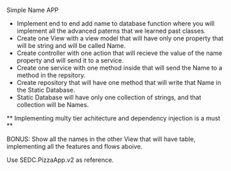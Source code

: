 Simple Name APP

- Implement end to end add name to database function where you will implement all the advanced paterns that we learned past classes.
- Create one View with a view model that will have only one property that will be string and will be called Name.
- Create controller with one action that will recieve the value of the name property and will send it to a service.
- Create one service with one method inside that will send the Name to a method in the repsitory.
- Create repository that will have one method that will write that Name in the Static Database.
- Static Database will have only one collection of strings, and that collection will be Names. 

** Implementing multy tier achitecture and dependency injection is a must **

BONUS: Show all the names in the other View that will have table, implementing all the features and flows aboive.

Use SEDC.PizzaApp.v2 as reference.
